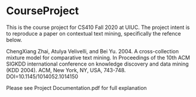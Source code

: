 # CourseProject

This is the course project for CS410 Fall 2020 at UIUC.
The project intent is to reproduce a paper on contextual text mining, specifically the refence below.

ChengXiang Zhai, Atulya Velivelli, and Bei Yu. 2004. A cross-collection mixture model for comparative text mining. In Proceedings of the 10th ACM SIGKDD international conference on knowledge discovery and data mining (KDD 2004). ACM, New York, NY, USA, 743-748. DOI=10.1145/1014052.1014150

Please see Project Documentation.pdf for full explanation
